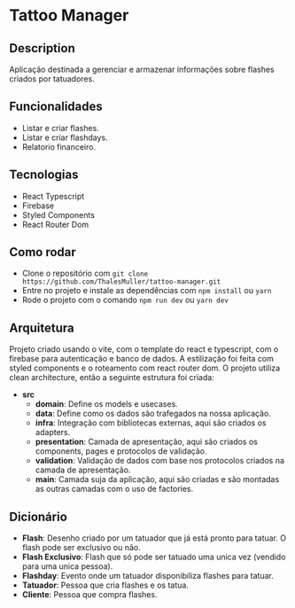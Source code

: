 # Tattoo Manager

## Description

Aplicação destinada a gerenciar e armazenar informações sobre flashes criados por tatuadores.

## Funcionalidades

- Listar e criar flashes.
- Listar e criar flashdays.
- Relatorio financeiro.

## Tecnologias

- React Typescript
- Firebase
- Styled Components
- React Router Dom

## Como rodar

- Clone o repositório com `git clone https://github.com/ThalesMuller/tattoo-manager.git`
- Entre no projeto e instale as dependências com `npm install` ou `yarn`
- Rode o projeto com o comando `npm run dev` ou `yarn dev`

## Arquitetura

Projeto criado usando o vite, com o template do react e typescript, com o firebase para autenticação e banco de dados.
A estilização foi feita com styled components e o roteamento com react router dom.
O projeto utiliza clean architecture, então a seguinte estrutura foi criada:

- **src**
  - **domain**: Define os models e usecases.
  - **data**: Define como os dados são trafegados na nossa aplicação.
  - **infra**: Integração com bibliotecas externas, aqui são criados os adapters.
  - **presentation**: Camada de apresentação, aqui são criados os components, pages e protocolos de validação.
  - **validation**: Validação de dados com base nos protocolos criados na camada de apresentação.
  - **main**: Camada suja da aplicação, aqui são criadas e são montadas as outras camadas com o uso de factories.

## Dicionário

- **Flash**: Desenho criado por um tatuador que já está pronto para tatuar. O flash pode ser exclusivo ou não.
- **Flash Exclusivo**: Flash que só pode ser tatuado uma unica vez (vendido para uma unica pessoa).
- **Flashday**: Evento onde um tatuador disponibiliza flashes para tatuar.
- **Tatuador**: Pessoa que cria flashes e os tatua.
- **Cliente**: Pessoa que compra flashes.
